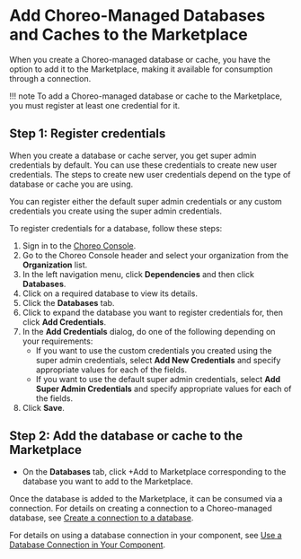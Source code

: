 # Add Choreo-Managed Databases and Caches to the Marketplace

When you create a Choreo-managed database or cache, you have the option to add it to the Marketplace, making it available for consumption through a connection.

!!! note 
     To add a Choreo-managed database or cache to the Marketplace, you must register at least one credential for it.

## Step 1: Register credentials

When you create a database or cache server, you get super admin credentials by default. You can use these credentials to create new user credentials. The steps to create new user credentials depend on the type of database or cache you are using.

You can register either the default super admin credentials or any custom credentials you create using the super admin credentials.

To register credentials for a database, follow these steps:

1. Sign in to the [Choreo Console](https://console.choreo.dev/).
2. Go to the Choreo Console header and select your organization from the **Organization** list.
3. In the left navigation menu, click **Dependencies** and then click **Databases**.
4. Click on a required database to view its details.
5. Click the **Databases** tab.
6. Click to expand the database you want to register credentials for, then click **Add Credentials**.
7. In the **Add Credentials** dialog, do one of the following depending on your requirements:
    - If you want to use the custom credentials you created using the super admin credentials, select **Add New Credentials** and specify appropriate values for each of the fields.
    - If you want to use the default super admin credentials, select **Add Super Admin Credentials** and specify appropriate values for each of the fields.
8. Click **Save**.

## Step 2: Add the database or cache to the Marketplace

- On the **Databases** tab, click +Add to Marketplace corresponding to the database you want to add to the Marketplace. 

Once the database is added to the Marketplace, it can be consumed via a connection. For details on creating a connection to a Choreo-managed database, see [Create a connection to a database](../develop-components/sharing-and-reusing/create-a-connection.md).

For details on using a database connection in your component, see [Use a Database Connection in Your Component](../develop-components/sharing-and-reusing/use-a-database-connection-in-your-component.md).
